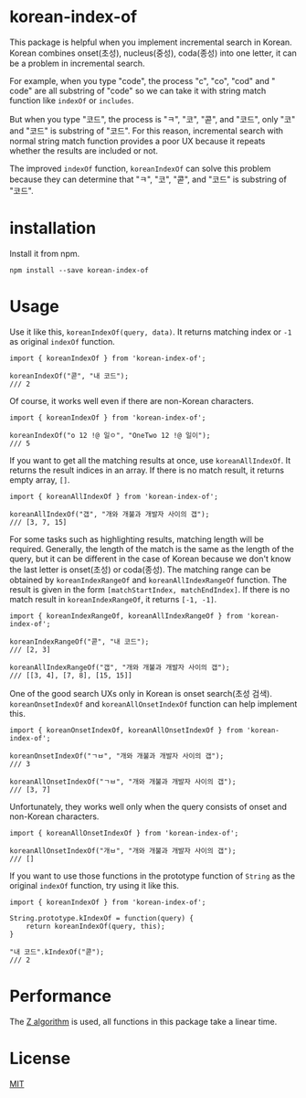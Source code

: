 # korean-index-of

This package is helpful when you implement incremental search in Korean. Korean combines onset(초성), nucleus(중성), coda(종성) into one letter, it can be a problem in incremental search.

For example, when you type "code", the process "c", "co", "cod" and "
code" are all substring of "code" so we can take it with string match function like `indexOf` or `includes`.

But when you type "코드", the process is "ㅋ", "코", "콛", and "코드", only "코" and "코드" is substring of "코드". For this reason, incremental search with normal string match function provides a poor UX because it repeats whether the results are included or not.

The improved `indexOf` function, `koreanIndexOf` can solve this problem because they can determine that "ㅋ", "코", "콛", and "코드" is substring of "코드".

# installation

Install it from npm.

```
npm install --save korean-index-of
```

# Usage

Use it like this, `koreanIndexOf(query, data)`. It returns matching index or `-1` as original `indexOf` function.

```
import { koreanIndexOf } from 'korean-index-of';

koreanIndexOf("콛", "내 코드");
/// 2
```

Of course, it works well even if there are non-Korean characters.

```
import { koreanIndexOf } from 'korean-index-of';

koreanIndexOf("o 12 !@ 일ㅇ", "OneTwo 12 !@ 일이");
/// 5
```

If you want to get all the matching results at once, use `koreanAllIndexOf`. It returns the result indices in an array. If there is no match result, it returns empty array, `[]`.

```
import { koreanAllIndexOf } from 'korean-index-of';

koreanAllIndexOf("갭", "개와 개불과 개발자 사이의 갭");
/// [3, 7, 15]
```

For some tasks such as highlighting results, matching length will be required. Generally, the length of the match is the same as the length of the query, but it can be different in the case of Korean because we don't know the last letter is onset(초성) or coda(종성). The matching range can be obtained by `koreanIndexRangeOf` and `koreanAllIndexRangeOf` function. The result is given in the form `[matchStartIndex, matchEndIndex]`. If there is no match result in `koreanIndexRangeOf`, it returns `[-1, -1]`.

```
import { koreanIndexRangeOf, koreanAllIndexRangeOf } from 'korean-index-of';

koreanIndexRangeOf("콛", "내 코드");
/// [2, 3]

koreanAllIndexRangeOf("갭", "개와 개불과 개발자 사이의 갭");
/// [[3, 4], [7, 8], [15, 15]]
```

One of the good search UXs only in Korean is onset search(초성 검색). `koreanOnsetIndexOf` and `koreanAllOnsetIndexOf` function can help implement this.

```
import { koreanOnsetIndexOf, koreanAllOnsetIndexOf } from 'korean-index-of';

koreanOnsetIndexOf("ㄱㅂ", "개와 개불과 개발자 사이의 갭");
/// 3

koreanAllOnsetIndexOf("ㄱㅂ", "개와 개불과 개발자 사이의 갭");
/// [3, 7]
```

Unfortunately, they works well only when the query consists of onset and non-Korean characters.

```
import { koreanAllOnsetIndexOf } from 'korean-index-of';

koreanAllOnsetIndexOf("개ㅂ", "개와 개불과 개발자 사이의 갭");
/// []
```

If you want to use those functions in the prototype function of `String` as the original `indexOf` function, try using it like this.

```
import { koreanIndexOf } from 'korean-index-of';

String.prototype.kIndexOf = function(query) {
    return koreanIndexOf(query, this);
}

"내 코드".kIndexOf("콛");
/// 2
```

# Performance

The [Z algorithm](https://www.geeksforgeeks.org/z-algorithm-linear-time-pattern-searching-algorithm/) is used, all functions in this package take a linear time.

# License

[MIT](https://github.com/ialy1595/korean-index-of/blob/master/LICENSE)
